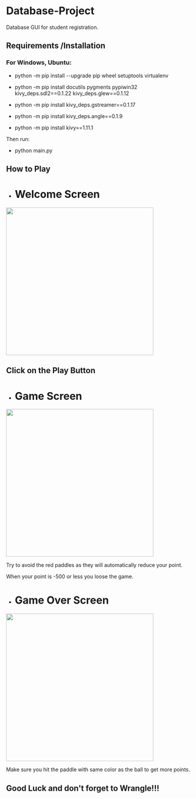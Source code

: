 # Database-Project
Database GUI for student registration.



Requirements /Installation
------------
### For Windows, Ubuntu:
- python -m pip install --upgrade pip wheel setuptools virtualenv

- python -m pip install docutils pygments pypiwin32 kivy_deps.sdl2==0.1.22 kivy_deps.glew==0.1.12
- python -m pip install kivy_deps.gstreamer==0.1.17

- python -m pip install kivy_deps.angle==0.1.9

- python -m pip install kivy==1.11.1

Then run:
 
 - python main.py
 
 ## How to Play 
  - # Welcome Screen 
  <p align="left">
  <img width="400" height="400" src="https://raw.githubusercontent.com/haryodollybim419/kivy-game-2.0/master/game_images/welcomescreen.PNG">
</p>

## Click on the Play Button
 -  # Game Screen
 <img width="400" height="400" src="https://raw.githubusercontent.com/haryodollybim419/kivy-game-2.0/master/game_images/play_game_screen.PNG">
</p>

 Try to avoid the red paddles as they will automatically reduce your point.

 When your point is -500 or less you loose the game.
 
 - # Game Over Screen
 <img width="400" height="400" src="https://raw.githubusercontent.com/haryodollybim419/kivy-game-2.0/master/game_images/game_over.PNG">
</p>

Make sure you hit the paddle with same color as the ball to get more points. 


## Good Luck and don't forget to Wrangle!!!
